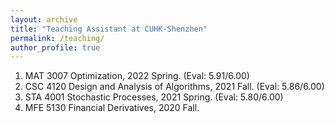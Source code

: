 ```yaml
---
layout: archive
title: "Teaching Assistant at CUHK-Shenzhen"
permalink: /teaching/
author_profile: true
---
```


1. MAT 3007 Optimization, 2022 Spring. (Eval: 5.91/6.00)
2. CSC 4120 Design and Analysis of Algorithms, 2021 Fall. (Eval: 5.86/6.00)
3. STA 4001 Stochastic Processes, 2021 Spring. (Eval: 5.80/6.00)
4. MFE 5130 Financial Derivatives, 2020 Fall.
